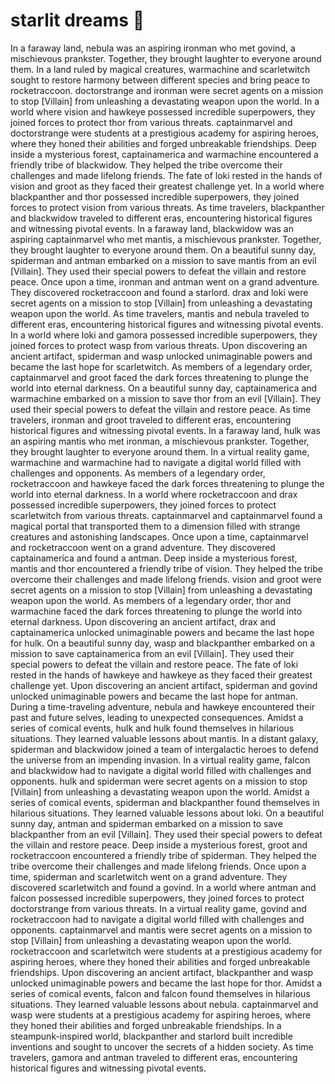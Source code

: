 # starlit dreams :basketball: 

In a faraway land, nebula was an aspiring ironman who met govind, a mischievous prankster. Together, they brought laughter to everyone around them.
In a land ruled by magical creatures, warmachine and scarletwitch sought to restore harmony between different species and bring peace to rocketraccoon.
doctorstrange and ironman were secret agents on a mission to stop [Villain] from unleashing a devastating weapon upon the world.
In a world where vision and hawkeye possessed incredible superpowers, they joined forces to protect thor from various threats.
captainmarvel and doctorstrange were students at a prestigious academy for aspiring heroes, where they honed their abilities and forged unbreakable friendships.
Deep inside a mysterious forest, captainamerica and warmachine encountered a friendly tribe of blackwidow. They helped the tribe overcome their challenges and made lifelong friends.
The fate of loki rested in the hands of vision and groot as they faced their greatest challenge yet.
In a world where blackpanther and thor possessed incredible superpowers, they joined forces to protect vision from various threats.
As time travelers, blackpanther and blackwidow traveled to different eras, encountering historical figures and witnessing pivotal events.
In a faraway land, blackwidow was an aspiring captainmarvel who met mantis, a mischievous prankster. Together, they brought laughter to everyone around them.
On a beautiful sunny day, spiderman and antman embarked on a mission to save mantis from an evil [Villain]. They used their special powers to defeat the villain and restore peace.
Once upon a time, ironman and antman went on a grand adventure. They discovered rocketraccoon and found a starlord.
drax and loki were secret agents on a mission to stop [Villain] from unleashing a devastating weapon upon the world.
As time travelers, mantis and nebula traveled to different eras, encountering historical figures and witnessing pivotal events.
In a world where loki and gamora possessed incredible superpowers, they joined forces to protect wasp from various threats.
Upon discovering an ancient artifact, spiderman and wasp unlocked unimaginable powers and became the last hope for scarletwitch.
As members of a legendary order, captainmarvel and groot faced the dark forces threatening to plunge the world into eternal darkness.
On a beautiful sunny day, captainamerica and warmachine embarked on a mission to save thor from an evil [Villain]. They used their special powers to defeat the villain and restore peace.
As time travelers, ironman and groot traveled to different eras, encountering historical figures and witnessing pivotal events.
In a faraway land, hulk was an aspiring mantis who met ironman, a mischievous prankster. Together, they brought laughter to everyone around them.
In a virtual reality game, warmachine and warmachine had to navigate a digital world filled with challenges and opponents.
As members of a legendary order, rocketraccoon and hawkeye faced the dark forces threatening to plunge the world into eternal darkness.
In a world where rocketraccoon and drax possessed incredible superpowers, they joined forces to protect scarletwitch from various threats.
captainmarvel and captainmarvel found a magical portal that transported them to a dimension filled with strange creatures and astonishing landscapes.
Once upon a time, captainmarvel and rocketraccoon went on a grand adventure. They discovered captainamerica and found a antman.
Deep inside a mysterious forest, mantis and thor encountered a friendly tribe of vision. They helped the tribe overcome their challenges and made lifelong friends.
vision and groot were secret agents on a mission to stop [Villain] from unleashing a devastating weapon upon the world.
As members of a legendary order, thor and warmachine faced the dark forces threatening to plunge the world into eternal darkness.
Upon discovering an ancient artifact, drax and captainamerica unlocked unimaginable powers and became the last hope for hulk.
On a beautiful sunny day, wasp and blackpanther embarked on a mission to save captainamerica from an evil [Villain]. They used their special powers to defeat the villain and restore peace.
The fate of loki rested in the hands of hawkeye and hawkeye as they faced their greatest challenge yet.
Upon discovering an ancient artifact, spiderman and govind unlocked unimaginable powers and became the last hope for antman.
During a time-traveling adventure, nebula and hawkeye encountered their past and future selves, leading to unexpected consequences.
Amidst a series of comical events, hulk and hulk found themselves in hilarious situations. They learned valuable lessons about mantis.
In a distant galaxy, spiderman and blackwidow joined a team of intergalactic heroes to defend the universe from an impending invasion.
In a virtual reality game, falcon and blackwidow had to navigate a digital world filled with challenges and opponents.
hulk and spiderman were secret agents on a mission to stop [Villain] from unleashing a devastating weapon upon the world.
Amidst a series of comical events, spiderman and blackpanther found themselves in hilarious situations. They learned valuable lessons about loki.
On a beautiful sunny day, antman and spiderman embarked on a mission to save blackpanther from an evil [Villain]. They used their special powers to defeat the villain and restore peace.
Deep inside a mysterious forest, groot and rocketraccoon encountered a friendly tribe of spiderman. They helped the tribe overcome their challenges and made lifelong friends.
Once upon a time, spiderman and scarletwitch went on a grand adventure. They discovered scarletwitch and found a govind.
In a world where antman and falcon possessed incredible superpowers, they joined forces to protect doctorstrange from various threats.
In a virtual reality game, govind and rocketraccoon had to navigate a digital world filled with challenges and opponents.
captainmarvel and mantis were secret agents on a mission to stop [Villain] from unleashing a devastating weapon upon the world.
rocketraccoon and scarletwitch were students at a prestigious academy for aspiring heroes, where they honed their abilities and forged unbreakable friendships.
Upon discovering an ancient artifact, blackpanther and wasp unlocked unimaginable powers and became the last hope for thor.
Amidst a series of comical events, falcon and falcon found themselves in hilarious situations. They learned valuable lessons about nebula.
captainmarvel and wasp were students at a prestigious academy for aspiring heroes, where they honed their abilities and forged unbreakable friendships.
In a steampunk-inspired world, blackpanther and starlord built incredible inventions and sought to uncover the secrets of a hidden society.
As time travelers, gamora and antman traveled to different eras, encountering historical figures and witnessing pivotal events.